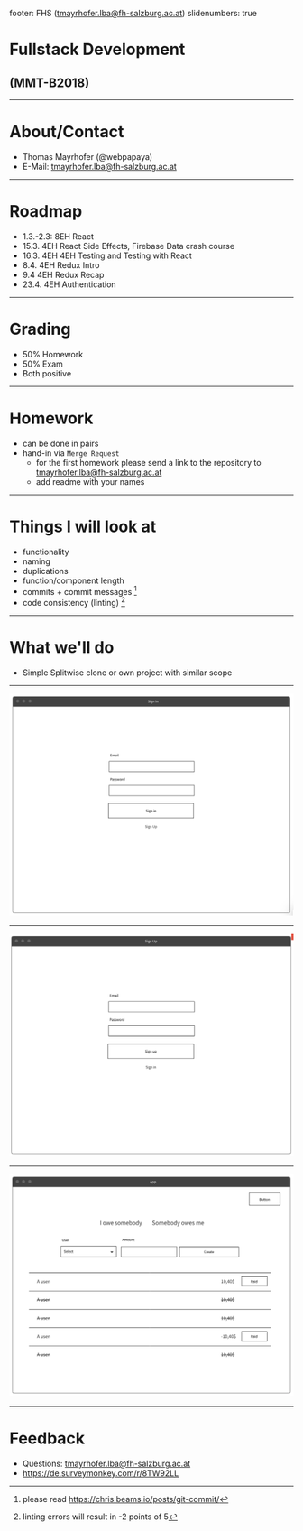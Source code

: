 footer: FHS (tmayrhofer.lba@fh-salzburg.ac.at)
slidenumbers: true

# Fullstack Development

## (MMT-B2018)

---

# About/Contact

- Thomas Mayrhofer (@webpapaya)
- E-Mail: tmayrhofer.lba@fh-salzburg.ac.at

---

# Roadmap

- 1.3.-2.3: 8EH React
- 15.3. 4EH React Side Effects, Firebase Data crash course
- 16.3. 4EH 4EH Testing and Testing with React
- 8.4. 4EH Redux Intro
- 9.4  4EH Redux Recap
- 23.4. 4EH Authentication

---

# Grading

- 50% Homework
- 50% Exam
- Both positive

---

# Homework

- can be done in pairs
- hand-in via `Merge Request`
  - for the first homework please send a link to the repository to tmayrhofer.lba@fh-salzburg.ac.at
  - add readme with your names

----

# Things I will look at

- functionality
- naming
- duplications
- function/component length
- commits + commit messages [^1]
- code consistency (linting) [^2]

[^1]: please read <https://chris.beams.io/posts/git-commit/>

[^2]: linting errors will result in -2 points of 5

----

# What we'll do

- Simple Splitwise clone or own project with similar scope

----

![sign_in](assets/sign_in_wireframe.png)

----

![sign_up](assets/sign_up_wireframe.png)

----

![app](assets/app_wireframe.png)

---

# Feedback

- Questions: tmayrhofer.lba@fh-salzburg.ac.at
- <https://de.surveymonkey.com/r/8TW92LL>
